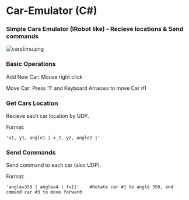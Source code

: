 # Car-Emulator (C#)

### Simple Cars Emulator (IRobot like) - Recieve locations &amp; Send commands

![carsEmu.png](https://s22.postimg.org/k6ghujmjl/cars_Emu.png)

### Basic Operations

Add New Car: 	Mouse right click

Move Car: 		Press '1' and Keyboard Arraows to move Car #1

### Get Cars Location

Recieve each car location by UDP.

Format:

    'x1, y1, angle1 | x_2, y2, angle2 |'

### Send Commands

Send command to each car (also UDP).

Format:

    'angle=359 | angle=4 | f=1|'    #Rotate car #1 to angle 359, and cmmand car #3 to move forward






